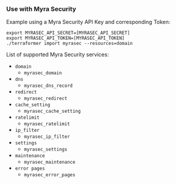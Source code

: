 ### Use with Myra Security

Example using a Myra Security API Key and corresponding Token:

```
export MYRASEC_API_SECRET=[MYRASEC_API_SECRET]
export MYRASEC_API_TOKEN=[MYRASEC_API_TOKEN]
./terraformer import myrasec --resources=domain
```

List of supported Myra Security services:
* `domain`
  * `myrasec_domain`
* `dns`
  * `myrasec_dns_record`
* `redirect`
  * `myrasec_redirect`
* `cache_setting`
  * `myrasec_cache_setting`
* `ratelimit`
  * `myrasec_ratelimit`
* `ip_filter`
  * `myrasec_ip_filter`
* `settings`
  * `myrasec_settings`
* `maintenance`
  * `myrasec_maintenance`
* `error pages`
  * `myrasec_error_pages`